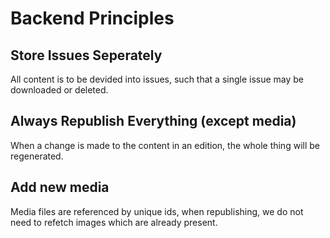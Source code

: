 # Backend Principles

## Store Issues Seperately

All content is to be devided into issues, such that a single issue may be downloaded or deleted.

## Always Republish Everything (except media)

When a change is made to the content in an edition, the whole thing will be regenerated.

## Add new media

Media files are referenced by unique ids, when republishing, we do not need to refetch images which are already present.
